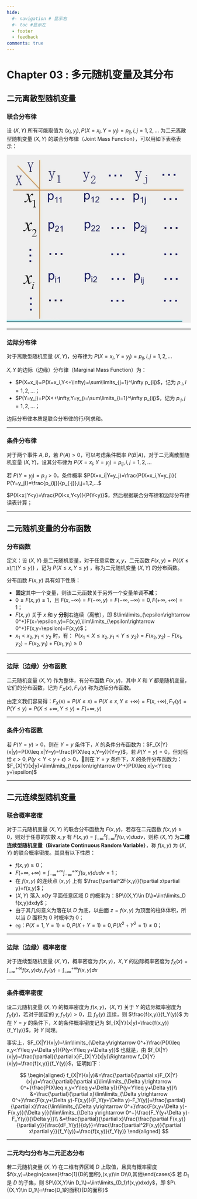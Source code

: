 ```yaml
---
hide:
  #- navigation # 显示右
  #- toc #显示左
  - footer
  - feedback
comments: true
---  
```

# Chapter 03 : 多元随机变量及其分布

## 二元离散型随机变量

### 联合分布律

设 $(X,Y)$ 所有可能取值为 $(x_i,y_j),P(X=x_i,Y=y_j)=p_{ij},i,j=1,2,…$ 为二元离散型随机变量 $(X,Y)$ 的联合分布律（Joint Mass Function），可以用如下表格表示：

![](../../../assets/Pasted%20image%2020241017112253.png)
***
### 边际分布律

对于离散型随机变量 $(X,Y)$，分布律为 $P(X=x_i,Y=y_j)=p_{ij},i,j=1,2,...$

$X,Y$ 的边际（边缘）分布律（Marginal Mass Function）为：

- $P(X=x_i)=P(X=x_i,Y<+\infty)=\sum\limits_{j=1}^\infty p_{ij}$，记为 $p_{·i},i=1,2,...$；
-  $P(Y=y_j)=P(X<+\infty,Y=y_j)=\sum\limits_{i=1}^\infty p_{ij}$，记为 $p_{·j},j=1,2,...$；

边际分布律本质是联合分布律的行/列求和。
***
### 条件分布律

对于两个事件 $A,B$，若 $P(A)>0$，可以考虑条件概率 $P(B|A)$，对于二元离散型随机变量 $(X,Y)$，设其分布律为 $P(X=x_i,Y=y_j)=p_{ij},i,j=1,2,...$

若 $P(Y=y_j)=p_{·j}>0$，条件概率 $P(X=x_i|Y=y_j)=\frac{P(X=x_i​,Y=y_j​)}{​P(Y=y_j​)}=\frac{p_{ij}}{p_{⋅j}},​​​i,j=1,2,...$

$P(X<x∣Y<y)=\frac{P(X<x,Y<y)}{P(Y<y)}​$，然后根据联合分布律和边际分布律读表计算；
***
## 二元随机变量的分布函数

### 分布函数

定义：设 $(X,Y)$ 是二元随机变量，对于任意实数 $x,y$，二元函数 $F(x,y)=P\{(X\leq x)\bigcap (Y\leq y)\}$ ，记为 $P(X\leq x,Y\leq y)$ ，称为二元随机变量 $(X,Y)$ 的分布函数。

分布函数 $F(x,y)$ 具有如下性质：

- **固定**其中一个变量，则该二元函数关于另外一个变量单调**不减**；
- $0\leq F(x,y)\leq 1$，且 $F(x,−\infty)=F(−\infty,y)=F(−\infty,−\infty)=0,F(+\infty,+\infty)=1$；
- $F(x,y)$ 关于 $x$ 和 $y$ **分别**右连续（离散），即 $\lim\limits_{\epsilon\rightarrow 0^+}F(x+\epsilon,y)=F(x,y),\lim\limits_{\epsilon\rightarrow 0^+}F(x,y+\epsilon)=F(x,y)$； 
- $x_1<x_2,y_1<y_2​$ 时，有： $P\{x_1<X\leq x_2,y_1<Y\leq y_2\}=F(x_2,y_2)−F(x_1,y_2)−F(x_2,y_1)+F(x_1,y_1)\geq 0$
***
### 边际（边缘）分布函数

二元随机变量 $(X,Y)$ 作为整体，有分布函数 $F(x,y)$，其中 $X$ 和 $Y$ 都是随机变量，它们的分布函数，记为 $F_X(x),F_Y(y)$ 称为边际分布函数。

由定义我们容易得：$F_X(x)=P(X\leq x)=P(X\leq x,Y\leq +\infty)=F(x,+\infty),F_Y(y)=P(Y\leq y)=P(X\leq +\infty,Y\leq y)=F(+\infty,y)$
***
### 条件分布函数

若 $P(Y=y)>0$，则在 $Y=y$ 条件下，$X$ 的条件分布函数为：$F_{X|Y}(x|y)=P(X\leq x|Y=y)=\frac{P(X\leq x,Y=y)}{Y=y}$，若 $P(Y=y)=0$，但对任给 $\epsilon>0,P(y<Y<y+\epsilon)>0$，则在 $Y=y$ 条件下，$X$ 的条件分布函数为：$F_{X|Y}(x|y)=\lim\limits_{\epsilon\rightarrow 0^+}P(X\leq x|y<Y\leq y+\epsilon)$
***
## 二元连续型随机变量

### 联合概率密度

对于二元随机变量 $(X,Y)$ 的联合分布函数为 $F(x,y)$，若存在二元函数 $f(x,y)\geq 0$，则对于任意的实数 $x,y$ 有 $F(x,y)=\int_{−\infty}^x\int_{−\infty}^yf(u,v)dudv$，则称 $(X,Y)$ 为**二维连续型随机变量（Bivariate Continuous Random Variable）**，称 $f(x,y)$ 为 $(X,Y)$ 的联合概率密度。其具有以下性质：

- $f(x,y)\geq 0$；
- $F(+\infty,+\infty)=\int_{-\infty}^{+\infty}\int_{-\infty}^{+\infty}f(u,v)dudv=1$；
- 在 $f(x,y)$ 的连续点 $(x,y)$ 上有 $\frac{\partial^2F(x,y)}{\partial x\partial y}=f(x,y)$；
- $(X,Y)$ 落入 $xOy$ 平面任意区域 $D$ 的概率为：$P\{(X,Y)\in D\}=\iint\limits_D f(x,y)dxdy$；
- 由于其几何意义为落在以 $D$ 为底，以曲面 $z=f(x,y)$ 为顶面的柱体体积，所以当 $D$ 面积为 $0$ 时概率为 $0$；
- `eg`：$P(X=1,Y=1)=0,P(X+Y=1)=0,P(X^2+Y^2=1)\not=0$；
***
### 边际（边缘）概率密度

对于连续型随机变量 $(X,Y)$，概率密度为 $f(x,y)$，$X,Y$ 的边际概率密度为 $f_X(x)=\int_{-\infty}^{+\infty}f(x,y)dy,f_Y(y)=\int_{-\infty}^{+\infty}f(x,y)dx$
***
### 条件概率密度

设二元随机变量 $(X,Y)$ 的概率密度为 $f(x,y)$，$(X,Y)$ 关于 $Y$ 的边际概率密度为 $f_Y(y)$，若对于固定的 $y,f_Y(y)>0$，且 $f_Y(y)$ 连续，则 $\frac{f(x,y)}{f_Y(y)}$ 为在 $Y=y$ 的条件下，$X$ 的条件概率密度记为 $f_{X|Y}(x|y)=\frac{f(x,y)}{f_Y(y)}$，对 $Y$ 同理。

事实上，$F_{X|Y}(x|y)=\lim\limits_{\Delta y\rightarrow 0^+}\frac{P(X\leq x,y<Y\leq y+\Delta y)}{P(y<Y\leq y+\Delta y)}$
也就是，由 $f_{X|Y}(x|y)=\frac{\partial}{\partial x}F_{X|Y}(x|y)\Rightarrow f_{X|Y}(x|y)=\frac{f(x,y)}{f_Y(y)}$，证明如下：

$$
\begin{aligned}
f_{X|Y}(x|y)&=\frac{\partial}{\partial x}F_{X|Y}(x|y)=\frac{\partial}{\partial x}\lim\limits_{\Delta y\rightarrow 0^+}\frac{P(X\leq x,y<Y\leq y+\Delta y)}{P(y<Y\leq y+\Delta y)}\\
&=\frac{\partial}{\partial x}\lim\limits_{\Delta y\rightarrow 0^+}\frac{F(x,y+\Delta y)-F(x,y)}{F_Y(y+\Delta y)-F_Y(y)}=\frac{\partial}{\partial x}\frac{\lim\limits_{\Delta y\rightarrow 0^+}\frac{F(x,y+\Delta y)-F(x,y)}{\Delta y}}{\lim\limits_{\Delta y\rightarrow 0^+}\frac{F_Y(y+\Delta y)-F_Y(y)}{\Delta y}}\\
&=\frac{\partial}{\partial x}\frac{\frac{\partial F(x,y)}{\partial y}}{\frac{dF_Y(y)}{dy}}=\frac{\frac{\partial^2F(x,y)}{\partial x\partial y}}{f_Y(y)}=\frac{f(x,y)}{f_Y(y)}
\end{aligned}
$$
***
### 二元均匀分布与二元正态分布

若二元随机变量 $(X,Y)$ 在二维有界区域 $D$ 上取值，且具有概率密度 $f(x,y)=\begin{cases}\frac{1}{D的面积},(x,y)\in D\\0,其他\end{cases}$
若 $D_1$ 是 $D$ 的子集，则 $P\{(X,Y)\in D_1\}=\iint\limits_{D_1}f(x,y)dxdy$，即 $P\{(X,Y)\in D_1\}=\frac{D_1的面积}{D的面积}$
 